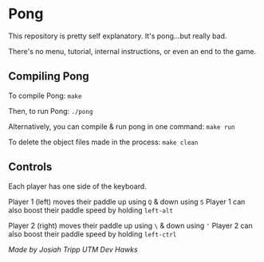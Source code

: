 # Pong

This repository is pretty self explanatory. It's pong...but really bad.

There's no menu, tutorial, internal instructions, or even an end to the game.

## Compiling Pong

To compile Pong: `make`

Then, to run Pong: `./pong`

Alternatively, you can compile & run pong in one command: `make run`

To delete the object files made in the process: `make clean`

## Controls

Each player has one side of the keyboard.

Player 1 (left) moves their paddle up using `Q` & down using `S`
Player 1 can also boost their paddle speed by holding `left-alt`

Player 2 (right) moves their paddle up using `\` & down using `'`
Player 2 can also boost their paddle speed by holding `left-ctrl`

*Made by Josiah Tripp*
*UTM Dev Hawks*